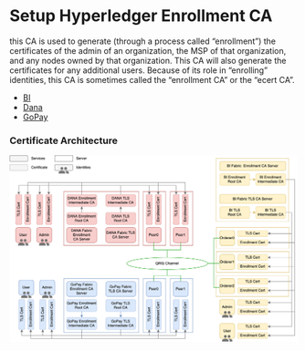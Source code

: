 # Setup Hyperledger Enrollment CA
this CA is used to generate (through a process called “enrollment”) the certificates of the admin of an organization, the MSP of that organization, and any nodes owned by that organization. This CA will also generate the certificates for any additional users. Because of its role in “enrolling” identities, this CA is sometimes called the “enrollment CA” or the “ecert CA”.
- [BI](04-setup-enrollment-fabric-ca-server/bi.md)
- [Dana](04-setup-enrollment-fabric-ca-server/dana.md)
- [GoPay](04-setup-enrollment-fabric-ca-server/gopay.md)

### Certificate Architecture
![Certificate Architecture](assets/images/hyperledger-certificate.drawio.png?raw=true "Certificate Architecture")
